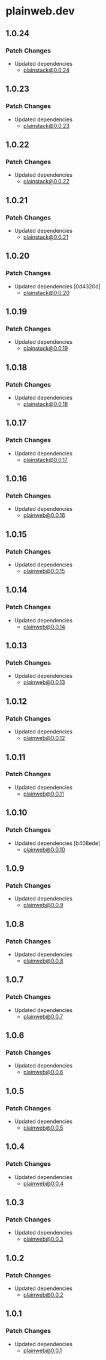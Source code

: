 # plainweb.dev

## 1.0.24

### Patch Changes

- Updated dependencies
  - plainstack@0.0.24

## 1.0.23

### Patch Changes

- Updated dependencies
  - plainstack@0.0.23

## 1.0.22

### Patch Changes

- Updated dependencies
  - plainstack@0.0.22

## 1.0.21

### Patch Changes

- Updated dependencies
  - plainstack@0.0.21

## 1.0.20

### Patch Changes

- Updated dependencies [0d4320d]
  - plainstack@0.0.20

## 1.0.19

### Patch Changes

- Updated dependencies
  - plainstack@0.0.19

## 1.0.18

### Patch Changes

- Updated dependencies
  - plainstack@0.0.18

## 1.0.17

### Patch Changes

- Updated dependencies
  - plainstack@0.0.17

## 1.0.16

### Patch Changes

- Updated dependencies
  - plainweb@0.0.16

## 1.0.15

### Patch Changes

- Updated dependencies
  - plainweb@0.0.15

## 1.0.14

### Patch Changes

- Updated dependencies
  - plainweb@0.0.14

## 1.0.13

### Patch Changes

- Updated dependencies
  - plainweb@0.0.13

## 1.0.12

### Patch Changes

- Updated dependencies
  - plainweb@0.0.12

## 1.0.11

### Patch Changes

- Updated dependencies
  - plainweb@0.0.11

## 1.0.10

### Patch Changes

- Updated dependencies [b408ede]
  - plainweb@0.0.10

## 1.0.9

### Patch Changes

- Updated dependencies
  - plainweb@0.0.9

## 1.0.8

### Patch Changes

- Updated dependencies
  - plainweb@0.0.8

## 1.0.7

### Patch Changes

- Updated dependencies
  - plainweb@0.0.7

## 1.0.6

### Patch Changes

- Updated dependencies
  - plainweb@0.0.6

## 1.0.5

### Patch Changes

- Updated dependencies
  - plainweb@0.0.5

## 1.0.4

### Patch Changes

- Updated dependencies
  - plainweb@0.0.4

## 1.0.3

### Patch Changes

- Updated dependencies
  - plainweb@0.0.3

## 1.0.2

### Patch Changes

- Updated dependencies
  - plainweb@0.0.2

## 1.0.1

### Patch Changes

- Updated dependencies
  - plainweb@0.0.1
